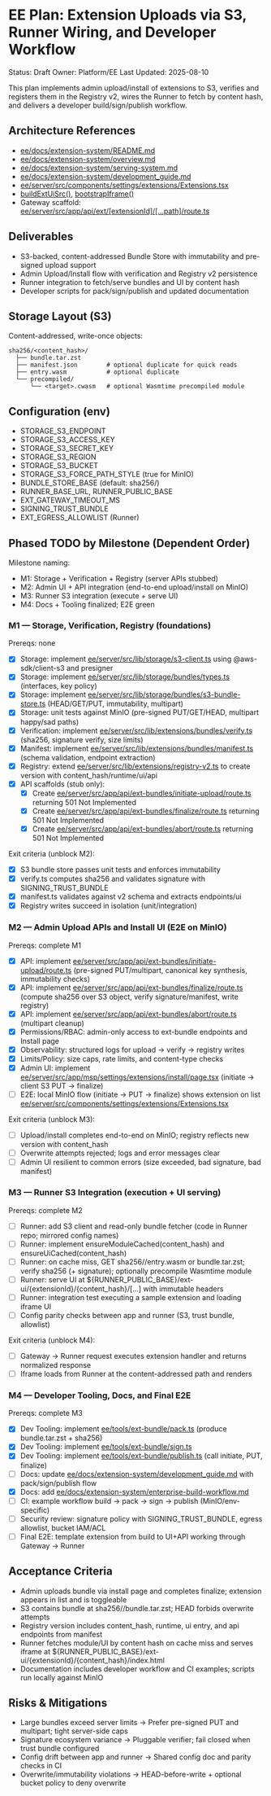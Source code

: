 # EE Plan: Extension Uploads via S3, Runner Wiring, and Developer Workflow

Status: Draft
Owner: Platform/EE
Last Updated: 2025-08-10

This plan implements admin upload/install of extensions to S3, verifies and registers them in the Registry v2, wires the Runner to fetch by content hash, and delivers a developer build/sign/publish workflow.

## Architecture References
- [ee/docs/extension-system/README.md](ee/docs/extension-system/README.md)
- [ee/docs/extension-system/overview.md](ee/docs/extension-system/overview.md)
- [ee/docs/extension-system/serving-system.md](ee/docs/extension-system/serving-system.md)
- [ee/docs/extension-system/development_guide.md](ee/docs/extension-system/development_guide.md)
- [ee/server/src/components/settings/extensions/Extensions.tsx](ee/server/src/components/settings/extensions/Extensions.tsx)
- [buildExtUiSrc()](ee/server/src/lib/extensions/ui/iframeBridge.ts:38), [bootstrapIframe()](ee/server/src/lib/extensions/ui/iframeBridge.ts:45)
- Gateway scaffold: [ee/server/src/app/api/ext/[extensionId]/[...path]/route.ts](ee/server/src/app/api/ext/%5BextensionId%5D/%5B...path%5D/route.ts)

## Deliverables
- S3-backed, content-addressed Bundle Store with immutability and pre-signed upload support
- Admin Upload/Install flow with verification and Registry v2 persistence
- Runner integration to fetch/serve bundles and UI by content hash
- Developer scripts for pack/sign/publish and updated documentation

## Storage Layout (S3)
Content-addressed, write-once objects:

```
sha256/<content_hash>/
  ├── bundle.tar.zst
  ├── manifest.json        # optional duplicate for quick reads
  ├── entry.wasm           # optional duplicate
  └── precompiled/
      └── <target>.cwasm   # optional Wasmtime precompiled module
```

## Configuration (env)
- STORAGE_S3_ENDPOINT
- STORAGE_S3_ACCESS_KEY
- STORAGE_S3_SECRET_KEY
- STORAGE_S3_REGION
- STORAGE_S3_BUCKET
- STORAGE_S3_FORCE_PATH_STYLE (true for MinIO)
- BUNDLE_STORE_BASE (default: sha256/)
- RUNNER_BASE_URL, RUNNER_PUBLIC_BASE
- EXT_GATEWAY_TIMEOUT_MS
- SIGNING_TRUST_BUNDLE
- EXT_EGRESS_ALLOWLIST (Runner)

## Phased TODO by Milestone (Dependent Order)

Milestone naming:
- M1: Storage + Verification + Registry (server APIs stubbed)
- M2: Admin UI + API integration (end-to-end upload/install on MinIO)
- M3: Runner S3 integration (execute + serve UI)
- M4: Docs + Tooling finalized; E2E green

### M1 — Storage, Verification, Registry (foundations)
Prereqs: none

- [x] Storage: implement [ee/server/src/lib/storage/s3-client.ts](ee/server/src/lib/storage/s3-client.ts) using @aws-sdk/client-s3 and presigner
- [x] Storage: implement [ee/server/src/lib/storage/bundles/types.ts](ee/server/src/lib/storage/bundles/types.ts) (interfaces, key policy)
- [x] Storage: implement [ee/server/src/lib/storage/bundles/s3-bundle-store.ts](ee/server/src/lib/storage/bundles/s3-bundle-store.ts) (HEAD/GET/PUT, immutability, multipart)
- [x] Storage: unit tests against MinIO (pre-signed PUT/GET/HEAD, multipart happy/sad paths)
- [x] Verification: implement [ee/server/src/lib/extensions/bundles/verify.ts](ee/server/src/lib/extensions/bundles/verify.ts) (sha256, signature verify, size limits)
- [x] Manifest: implement [ee/server/src/lib/extensions/bundles/manifest.ts](ee/server/src/lib/extensions/bundles/manifest.ts) (schema validation, endpoint extraction)
- [x] Registry: extend [ee/server/src/lib/extensions/registry-v2.ts](ee/server/src/lib/extensions/registry-v2.ts) to create version with content_hash/runtime/ui/api
- [x] API scaffolds (stub only):
  - [x] Create [ee/server/src/app/api/ext-bundles/initiate-upload/route.ts](ee/server/src/app/api/ext-bundles/initiate-upload/route.ts) returning 501 Not Implemented
  - [x] Create [ee/server/src/app/api/ext-bundles/finalize/route.ts](ee/server/src/app/api/ext-bundles/finalize/route.ts) returning 501 Not Implemented
  - [x] Create [ee/server/src/app/api/ext-bundles/abort/route.ts](ee/server/src/app/api/ext-bundles/abort/route.ts) returning 501 Not Implemented

Exit criteria (unblock M2):
- [x] S3 bundle store passes unit tests and enforces immutability
- [x] verify.ts computes sha256 and validates signature with SIGNING_TRUST_BUNDLE
- [x] manifest.ts validates against v2 schema and extracts endpoints/ui
- [x] Registry writes succeed in isolation (unit/integration)

### M2 — Admin Upload APIs and Install UI (E2E on MinIO)
Prereqs: complete M1

- [x] API: implement [ee/server/src/app/api/ext-bundles/initiate-upload/route.ts](ee/server/src/app/api/ext-bundles/initiate-upload/route.ts) (pre-signed PUT/multipart, canonical key synthesis, immutability checks)
- [x] API: implement [ee/server/src/app/api/ext-bundles/finalize/route.ts](ee/server/src/app/api/ext-bundles/finalize/route.ts) (compute sha256 over S3 object, verify signature/manifest, write registry)
- [x] API: implement [ee/server/src/app/api/ext-bundles/abort/route.ts](ee/server/src/app/api/ext-bundles/abort/route.ts) (multipart cleanup)
- [x] Permissions/RBAC: admin-only access to ext-bundle endpoints and Install page
- [x] Observability: structured logs for upload → verify → registry writes
- [x] Limits/Policy: size caps, rate limits, and content-type checks
- [x] Admin UI: implement [ee/server/src/app/msp/settings/extensions/install/page.tsx](ee/server/src/app/msp/settings/extensions/install/page.tsx) (initiate → client S3 PUT → finalize)
- [ ] E2E: local MinIO flow (initiate → PUT → finalize) shows extension on list [ee/server/src/components/settings/extensions/Extensions.tsx](ee/server/src/components/settings/extensions/Extensions.tsx)

Exit criteria (unblock M3):
- [ ] Upload/install completes end-to-end on MinIO; registry reflects new version with content_hash
- [ ] Overwrite attempts rejected; logs and error messages clear
- [ ] Admin UI resilient to common errors (size exceeded, bad signature, bad manifest)

### M3 — Runner S3 Integration (execution + UI serving)
Prereqs: complete M2

- [ ] Runner: add S3 client and read-only bundle fetcher (code in Runner repo; mirrored config names)
- [ ] Runner: implement ensureModuleCached(content_hash) and ensureUiCached(content_hash)
- [ ] Runner: on cache miss, GET sha256/<hash>/entry.wasm or bundle.tar.zst; verify sha256 (+ signature); optionally precompile Wasmtime module
- [ ] Runner: serve UI at ${RUNNER_PUBLIC_BASE}/ext-ui/{extensionId}/{content_hash}/[...] with immutable headers
- [ ] Runner: integration test executing a sample extension and loading iframe UI
- [ ] Config parity checks between app and runner (S3, trust bundle, allowlist)

Exit criteria (unblock M4):
- [ ] Gateway → Runner request executes extension handler and returns normalized response
- [ ] Iframe loads from Runner at the content-addressed path and renders

### M4 — Developer Tooling, Docs, and Final E2E
Prereqs: complete M3

- [x] Dev Tooling: implement [ee/tools/ext-bundle/pack.ts](ee/tools/ext-bundle/pack.ts) (produce bundle.tar.zst + sha256)
- [x] Dev Tooling: implement [ee/tools/ext-bundle/sign.ts](ee/tools/ext-bundle/sign.ts)
- [x] Dev Tooling: implement [ee/tools/ext-bundle/publish.ts](ee/tools/ext-bundle/publish.ts) (call initiate, PUT, finalize)
- [ ] Docs: update [ee/docs/extension-system/development_guide.md](ee/docs/extension-system/development_guide.md) with pack/sign/publish flow
- [x] Docs: add [ee/docs/extension-system/enterprise-build-workflow.md](ee/docs/extension-system/enterprise-build-workflow.md)
- [ ] CI: example workflow build → pack → sign → publish (MinIO/env-specific)
- [ ] Security review: signature policy with SIGNING_TRUST_BUNDLE, egress allowlist, bucket IAM/ACL
- [ ] Final E2E: template extension from build to UI+API working through Gateway → Runner

## Acceptance Criteria
- Admin uploads bundle via install page and completes finalize; extension appears in list and is toggleable
- S3 contains bundle at sha256/<hash>/bundle.tar.zst; HEAD forbids overwrite attempts
- Registry version includes content_hash, runtime, ui entry, and api endpoints from manifest
- Runner fetches module/UI by content hash on cache miss and serves iframe at ${RUNNER_PUBLIC_BASE}/ext-ui/{extensionId}/{content_hash}/index.html
- Documentation includes developer workflow and CI examples; scripts run locally against MinIO

## Risks & Mitigations
- Large bundles exceed server limits → Prefer pre-signed PUT and multipart; tight server-side caps
- Signature ecosystem variance → Pluggable verifier; fail closed when trust bundle configured
- Config drift between app and runner → Shared config doc and parity checks in CI
- Overwrite/immutability violations → HEAD-before-write + optional bucket policy to deny overwrite